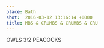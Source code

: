 ```yaml
---
place: Bath
shot:  2016-03-12 13:16:14 +0000
title: MBS & CRUMBS & CRUMBS & CRU
---
```


OWLS 3:2 PEACOCKS
